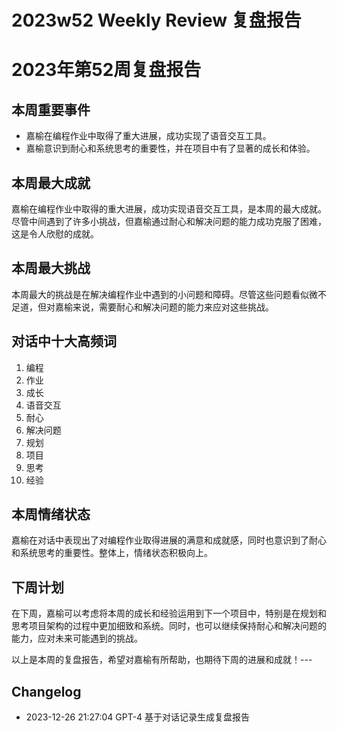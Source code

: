 # 2023w52 Weekly Review 复盘报告

# 2023年第52周复盘报告

## 本周重要事件

- 嘉榆在编程作业中取得了重大进展，成功实现了语音交互工具。
- 嘉榆意识到耐心和系统思考的重要性，并在项目中有了显著的成长和体验。

## 本周最大成就

嘉榆在编程作业中取得的重大进展，成功实现语音交互工具，是本周的最大成就。尽管中间遇到了许多小挑战，但嘉榆通过耐心和解决问题的能力成功克服了困难，这是令人欣慰的成就。

## 本周最大挑战

本周最大的挑战是在解决编程作业中遇到的小问题和障碍。尽管这些问题看似微不足道，但对嘉榆来说，需要耐心和解决问题的能力来应对这些挑战。

## 对话中十大高频词

1. 编程
2. 作业
3. 成长
4. 语音交互
5. 耐心
6. 解决问题
7. 规划
8. 项目
9. 思考
10. 经验

## 本周情绪状态

嘉榆在对话中表现出了对编程作业取得进展的满意和成就感，同时也意识到了耐心和系统思考的重要性。整体上，情绪状态积极向上。

## 下周计划

在下周，嘉榆可以考虑将本周的成长和经验运用到下一个项目中，特别是在规划和思考项目架构的过程中更加细致和系统。同时，也可以继续保持耐心和解决问题的能力，应对未来可能遇到的挑战。

以上是本周的复盘报告，希望对嘉榆有所帮助，也期待下周的进展和成就！---

## Changelog

- 2023-12-26 21:27:04 GPT-4 基于对话记录生成复盘报告

